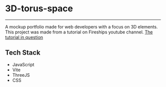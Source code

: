 # 3D-torus-space
---
A mockup portfolio made for web developers with a focus on 3D elements.
This project was made from a tutorial on Fireships youtube channel.
[The tutorial in question](https://www.youtube.com/watch?v=Q7AOvWpIVHU&ab_channel=Fireship)

## Tech Stack
- JavaScript
- Vite
- ThreeJS
- CSS

